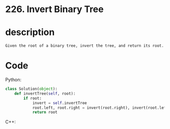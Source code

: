 # 226. Invert Binary Tree
# description
```
Given the root of a binary tree, invert the tree, and return its root.
```
# Code
Python:
```python
class Solution(object):
    def invertTree(self, root):
        if root:
            invert = self.invertTree
            root.left, root.right = invert(root.right), invert(root.left)
            return root
```

C++:
```C++

```
